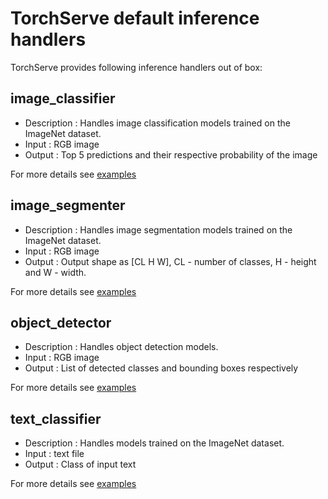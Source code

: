 # TorchServe default inference handlers

TorchServe provides following inference handlers out of box:

## image_classifier

* Description : Handles image classification models trained on the ImageNet dataset.
* Input : RGB image
* Output : Top 5 predictions and their respective probability of the image

For more details see [examples](../examples/image_classifier)

## image_segmenter

* Description : Handles image segmentation models trained on the ImageNet dataset.
* Input : RGB image
* Output : Output shape as [CL H W], CL - number of classes, H - height and W - width.

For more details see [examples](../examples/image_segmenter)

## object_detector

* Description : Handles object detection models.
* Input : RGB image
* Output : List of detected classes and bounding boxes respectively 

For more details see [examples](../examples/object_detector) 

## text_classifier

* Description : Handles models trained on the ImageNet dataset.
* Input : text file
* Output : Class of input text

For more details see [examples](../examples/text_classification)
